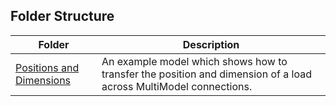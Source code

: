 ## Folder Structure
| Folder | Description |
| - | - |
| [Positions and Dimensions](positions_and_dimensions)|An example model which shows how to transfer the position and dimension of a load across MultiModel connections.|

